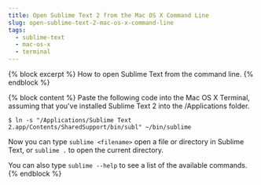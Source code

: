 ```yaml
---
title: Open Sublime Text 2 from the Mac OS X Command Line
slug: open-sublime-text-2-mac-os-x-command-line
tags:
  - sublime-text
  - mac-os-x
  - terminal
---
```

{% block excerpt %}
How to open Sublime Text from the command line.
{% endblock %}

{% block content %}
Paste the following code into the Mac OS X Terminal, assuming that you've installed Sublime Text 2 into the /Applications folder.

    $ ln -s "/Applications/Sublime Text 2.app/Contents/SharedSupport/bin/subl" ~/bin/sublime

Now you can type `sublime <filename>` open a file or directory in Sublime Text, or `sublime .` to open the current directory.

You can also type `sublime --help` to see a list of the available commands.
{% endblock %}
